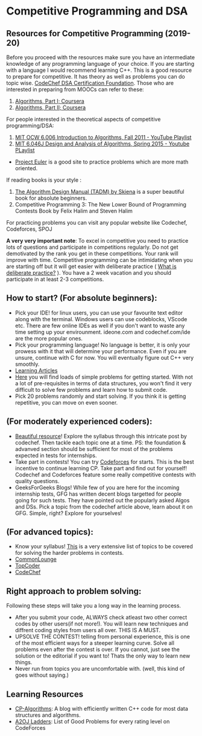 # Competitive Programming and DSA

## Resources for Competitive Programming (2019-20)
Before you proceed with the resources make sure you have an intermediate knowledge of any programming language of your choice.
If you are starting with a language I would recommend learning C++.  This is a good resource to prepare for competitive. It has theory as well as problems you can do topic wise. [CodeChef DSA Certification Foundation](https://www.codechef.com/certification/data-structures-and-algorithms/prepare#foundation). 
Those who are interested in preparing from MOOCs can refer to these:
1.  [Algorithms, Part I; Coursera](https://www.coursera.org/learn/algorithms-part1)
2.  [Algorithms, Part II; Coursera](https://www.coursera.org/learn/algorithms-part2)

For people interested in the theoretical aspects of competitive programming/DSA:
1.  [MIT OCW 6.006 Introduction to Algorithms, Fall 2011 - YouTube Playlist](https://www.youtube.com/playlist?list=PLUl4u3cNGP61Oq3tWYp6V_F-5jb5L2iHb)
2.  [MIT 6.046J Design and Analysis of Algorithms, Spring 2015 - Youtube PLaylist](https://www.youtube.com/playlist?list=PLUl4u3cNGP6317WaSNfmCvGym2ucw3oGp)

- [Project Euler](https://projecteuler.net/) is a good site to practice problems which are more math oriented.

If reading books is your style :
1.  [The Algorithm Design Manual (TADM) by Skiena](http://mimoza.marmara.edu.tr/~msakalli/cse706_12/SkienaTheAlgorithmDesignManual.pdf) is a super beautiful book for absolute beginners.
2.  Competitive Programming 3: The New Lower Bound of Programming Contests Book by Felix Halim and Steven Halim

For practicing problems you can visit any popular website like Codechef, Codeforces, SPOJ

**A very very important note**: To excel in competitive you need to practice lots of questions and participate in competitions regularly. Do not get demotivated by the rank you get in these competitions. Your rank will improve with time. Competitive programming can be intimidating when you are starting off but it will get easier with deliberate practice ( [What is deliberate practice?](https://fs.blog/2012/07/what-is-deliberate-practice/) ). You have a 2 week vacation and you should participate in at least 2-3 competitions.

## How to start? (For absolute beginners):
-  Pick your IDE! for linux users, you can use your favourite text editor along with the terminal. Windows users can use codeblocks, VScode etc. There are few online IDEs as well if you don't want to waste any time setting up your envirounment. ideone.com and codechef.com/ide are the more popular ones.
- Pick your programming language! No language is better, it is only your prowess with it that will determine your performance. Even if you are unsure, continue with C for now. You will eventually figure out C++ very smoothly.
- [Learning Articles](https://github.com/priyankjairaj100/learning-articles/blob/master/CP1.md)
-  [Here](https://www.codechef.com/problems/school) you will find loads of simple problems for getting started. With not a lot of pre-requisites in terms of data structures, you won't find it very difficult to solve few problems and learn how to submit code.
- Pick 20 problems randomly and start solving. If you think it is getting repetitive, you can move on even sooner.

## (For moderately experienced coders):
- [Beautiful resource](https://www.codechef.com/certification/prepare)! Explore the syllabus through this intricate post by codechef. Then tackle each topic one at a time. PS: the foundation & advanved section should be sufficient for most of the problems expected in tests for internships.
- Take part in contests! You can try [Codeforces](https://www.codeforces.com) for starts. This is the best incentive to continue learning CP. Take part and find out for yourself! Codechef and Codeforces feature some really competitive contests with quality questions.
- GeeksForGeeks Blogs! While few of you are here for the incoming internship tests, GFG has written decent blogs targetted for people going for such tests. They have pointed out the popularly asked Algos and DSs. Pick a topic from the codechef article above, learn about it on GFG. Simple, right? Explore for yourselves!

## (For advanced topics):
- Know your syllabus! [This](https://slack-redir.net/linkurl=https%3A%2F%2Fgist.github.com%2Fsharmaeklavya2%2F8aa2830f3a46a3f46ff249b4e1f07767) is a very extensive list of topics to be covered for solving the harder problems in contests.
- [CommonLounge](https://www.commonlounge.com/discussion/5d2822257dfa49328d85fd27cf114441/main)
- [TopCoder](https://www.topcoder.com/community/competitive-programming/tutorials/dynamic-programming-from-novice-to-advanced/)
- [CodeChef](https://www.codechef.com/certification/data-structures-and-algorithms/prepare#)

## Right approach to problem solving:
Following these steps will take you a long way in the learning process.
- After you submit your code, ALWAYS check atleast two other correct codes by other users(if not more!). You will learn new techniques and diffrent coding styles from users all over. THIS IS A MUST.
- UPSOLVE THE CONTEST! telling from personal experience, this is one of the most efficient ways for a steeper learning curve. Solve all problems even after the contest is over. If you cannot, just see the solution or the editorial if you want to! Thats the only way to learn new things.
- Never run from topics you are uncomfortable with. (well, this kind of goes without saying.)

## Learning Resources
- [CP-Algorithms](https://cp-algorithms.com/): A blog with efficiently written C++ code for most data structures and algorithms.
- [A2OJ Ladders](https://a2oj.com/ladders): List of Good Problems for every rating level on CodeForces
